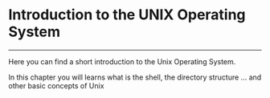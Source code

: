 # Introduction to the UNIX Operating System
---

Here you can find a short introduction to the Unix Operating System.

In this chapter you will learns what is the shell, the directory structure ... and other basic concepts of Unix
